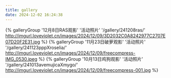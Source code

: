 ```yaml
---
title: gallery
date: 2024-12-02 16:24:38
---
```

<div class="gallery-group-main">

[//]: # ({% galleryGroup '3月22日BangdreamOnly' '活动照片' '/gallery/250322bangdreamonly/' /img/gallery/250322bangdreamonly/title_photo.png %})
{% galleryGroup '12月8日RAS观影' '活动照片' '/gallery/241208ras/' http://imgurl.loveviolet.cn/images/2024/12/09/3D2032C0A8242977C2707E07D20F2E31.jpg %}
{% galleryGroup '11月23日破萝观影' '活动照片' '/gallery/241123pppXroselia/' http://imgurl.loveviolet.cn/images/2024/12/09/freecompress-IMG_0530.jpeg %}
{% galleryGroup '10月13日鸡狗观影' '活动照片' '/gallery/241013avemujicaXmygo/' http://imgurl.loveviolet.cn/images/2024/12/09/freecompress-001.jpg %}
</div>
